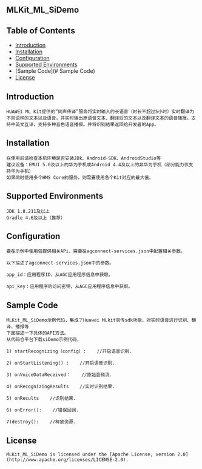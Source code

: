 ## MLKit_ML_SiDemo


## Table of Contents

 * [Introduction](#introduction)
 * [Installation](#installation)
 * [Configuration ](#configuration )
 * [Supported Environments](#supported-environments)
 * [Sample Code](# Sample Code)
 * [License](#license)
 
 
## Introduction
    HUAWEI ML Kit提供的“同声传译”服务将实时输入的长语音（时长不超过5小时）实时翻译为不同语种的文本以及语音，并实时输出原语音文本、翻译后的文本以及翻译文本的语音播报。支持中英文互译，支持多种音色语音播报。并将识别结果返回给开发者的App。

## Installation
	在使用前请检查本机环境是否安装JDk、Android-SDK、AndroidStudio等
	建议设备：EMUI 5.0及以上的华为手机或Android 4.4及以上的非华为手机（部分能力仅支持华为手机）
	如果同时使用多个HMS Core的服务，则需要使用各个Kit对应的最大值。

    
## Supported Environments
	JDK 1.8.211及以上
	Gradle 4.6及以上（推荐）
	
## Configuration 
    要在示例中使用包提供相关APi，需要在agconnect-services.json中配置相关参数。

	以下描述了agconnect-services.json中的参数。

	app_id：应用程序ID，从AGC应用程序信息中获取。

	api_key：应用程序的访问密钥，从AGC应用程序信息中获取。



## Sample Code
    MLKit_ML_SiDemo示例代码，集成了Huawei MLkit同传sdk功能，对实时语音进行识别、翻译、播报等
    下面描述一下具体的API方法。
	从代码仓平台下载siDemo示例代码，

    1) startRecognizing（config）:    //开启语音识别.

    2) onStartListening() :    //开启语音识别.

	3) onVoiceDataReceived：    //原始音频流.

	4) onRecognizingResults    //实时识别结果.

	5) onResults    //识别结果.

	6) onError():    //错误回调.

	7)destroy():    //释放资源.



##  License
    MLKit_ML_SiDemo is licensed under the [Apache License, version 2.0](http://www.apache.org/licenses/LICENSE-2.0).




